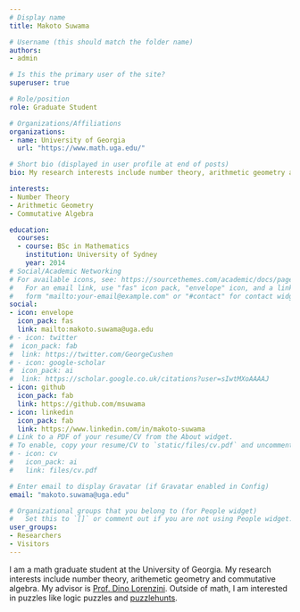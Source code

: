 ```yaml
---
# Display name
title: Makoto Suwama

# Username (this should match the folder name)
authors:
- admin

# Is this the primary user of the site?
superuser: true

# Role/position
role: Graduate Student

# Organizations/Affiliations
organizations:
- name: University of Georgia
  url: "https://www.math.uga.edu/"

# Short bio (displayed in user profile at end of posts)
bio: My research interests include number theory, arithmetic geometry and commutative algebra.

interests:
- Number Theory
- Arithmetic Geometry
- Commutative Algebra

education:
  courses:
  - course: BSc in Mathematics
    institution: University of Sydney
    year: 2014	
# Social/Academic Networking
# For available icons, see: https://sourcethemes.com/academic/docs/page-builder/#icons
#   For an email link, use "fas" icon pack, "envelope" icon, and a link in the
#   form "mailto:your-email@example.com" or "#contact" for contact widget.
social:
- icon: envelope
  icon_pack: fas
  link: mailto:makoto.suwama@uga.edu
# - icon: twitter
#  icon_pack: fab
#  link: https://twitter.com/GeorgeCushen
# - icon: google-scholar
#  icon_pack: ai
#  link: https://scholar.google.co.uk/citations?user=sIwtMXoAAAAJ
- icon: github
  icon_pack: fab
  link: https://github.com/msuwama
- icon: linkedin
  icon_pack: fab
  link: https://www.linkedin.com/in/makoto-suwama
# Link to a PDF of your resume/CV from the About widget.
# To enable, copy your resume/CV to `static/files/cv.pdf` and uncomment the lines below.
# - icon: cv
#   icon_pack: ai
#   link: files/cv.pdf

# Enter email to display Gravatar (if Gravatar enabled in Config)
email: "makoto.suwama@uga.edu"

# Organizational groups that you belong to (for People widget)
#   Set this to `[]` or comment out if you are not using People widget.
user_groups:
- Researchers
- Visitors
---
```


I am a math graduate student at the University of Georgia. My research interests include number theory, arithemetic geometry and commutative algebra. My advisor is [Prof. Dino Lorenzini](http://alpha.math.uga.edu/~lorenz/). Outside of math, I am interested in puzzles like logic puzzles and [puzzlehunts](https://en.wikipedia.org/wiki/Puzzlehunt).
